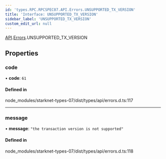 ```yaml
---
id: 'types.RPC.RPCSPEC07.API.Errors.UNSUPPORTED_TX_VERSION'
title: 'Interface: UNSUPPORTED_TX_VERSION'
sidebar_label: 'UNSUPPORTED_TX_VERSION'
custom_edit_url: null
---
```


[API](../namespaces/types.RPC.RPCSPEC07.API.md).[Errors](../namespaces/types.RPC.RPCSPEC07.API.Errors.md).UNSUPPORTED_TX_VERSION

## Properties

### code

• **code**: `61`

#### Defined in

node_modules/starknet-types-07/dist/types/api/errors.d.ts:117

---

### message

• **message**: `"the transaction version is not supported"`

#### Defined in

node_modules/starknet-types-07/dist/types/api/errors.d.ts:118
